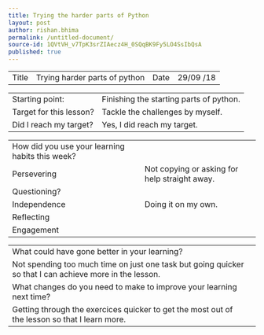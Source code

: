 ```yaml
---
title: Trying the harder parts of Python
layout: post
author: rishan.bhima
permalink: /untitled-document/
source-id: 1QVtVH_v7TpK3srZIAecz4H_0SQqBK9Fy5LO4SsIbQsA
published: true
---
```

<table>
  <tr>
    <td>Title</td>
    <td>Trying harder parts of python</td>
    <td>Date</td>
    <td>29/09
/18</td>
  </tr>
</table>


<table>
  <tr>
    <td>Starting point:</td>
    <td>Finishing the starting parts of python.</td>
  </tr>
  <tr>
    <td>Target for this lesson?</td>
    <td>Tackle the challenges by myself.</td>
  </tr>
  <tr>
    <td>Did I reach my target? </td>
    <td>Yes, I did reach my target.</td>
  </tr>
</table>


<table>
  <tr>
    <td>How did you use your learning habits this week?</td>
    <td></td>
  </tr>
  <tr>
    <td>Persevering</td>
    <td>Not copying or asking for help straight away.</td>
  </tr>
  <tr>
    <td>Questioning?</td>
    <td></td>
  </tr>
  <tr>
    <td>Independence</td>
    <td>Doing it on my own.</td>
  </tr>
  <tr>
    <td>Reflecting</td>
    <td></td>
  </tr>
  <tr>
    <td>Engagement</td>
    <td></td>
  </tr>
</table>


<table>
  <tr>
    <td>What could have gone better in your learning?</td>
    <td></td>
  </tr>
  <tr>
    <td>Not spending too much time on just one task but going quicker so that I can achieve more in the lesson.</td>
    <td></td>
  </tr>
  <tr>
    <td>What changes do you need to make to improve your learning next time?</td>
    <td></td>
  </tr>
  <tr>
    <td>Getting through the exercices quicker to get the most out of the lesson so that I learn more.</td>
    <td></td>
  </tr>
</table>


